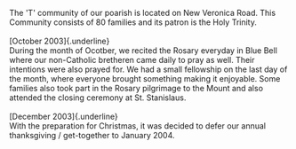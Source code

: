 The 'T' community of our poarish is located on New Veronica Road. This
Community consists of 80 families and its patron is the Holy Trinity.\
\
[October 2003]{.underline}\
During the month of Ocotber, we recited the Rosary everyday in Blue Bell
where our non-Catholic bretheren came daily to pray as well. Their
intentions were also prayed for. We had a small fellowship on the last
day of the month, where everyone brought something making it enjoyable.
Some families also took part in the Rosary pilgrimage to the Mount and
also attended the closing ceremony at St. Stanislaus.\
\
[December 2003]{.underline}\
With the preparation for Christmas, it was decided to defer our annual
thanksgiving / get-together to January 2004.
